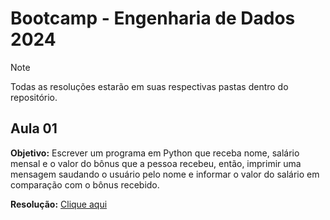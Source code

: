 # Bootcamp - Engenharia de Dados 2024

> [!NOTE]
> Todas as resoluções estarão em suas respectivas pastas dentro do repositório.

## Aula 01
**Objetivo:** Escrever um programa em Python que receba nome, salário mensal e o valor do bônus que a pessoa recebeu, então, imprimir uma mensagem saudando o usuário pelo nome e informar o valor do salário em comparação com o bônus recebido.

**Resolução:** [Clique aqui](https://github.com/jpedrosilva/bootcamp-eng-dados/tree/main/aula-01)
